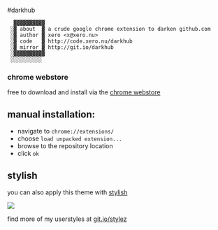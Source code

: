 #darkhub

``` 
  ▓▓▓▓▓▓▓▓▓▓
 ░▓ about  ▓ a crude google chrome extension to darken github.com
 ░▓ author ▓ xero <x@xero.nu>
 ░▓ code   ▓ http://code.xero.nu/darkhub
 ░▓ mirror ▓ http://git.io/darkhub
 ░▓▓▓▓▓▓▓▓▓▓
 ░░░░░░░░░░
```

### chrome webstore

free to download and install via the [chrome webstore](https://chrome.google.com/webstore/detail/darkhub/dkjhglblnbkbllapljjhjjggnoijejdj)

## manual installation:

- navigate to `chrome://extensions/`
- choose `load unpacked extension...`
- browse to the repository location
- click `ok`

## stylish
you can also apply this theme with [stylish](https://userstyles.org/styles/116810/darkhub-github-com)

![](https://raw.github.com/xero/darkhub/master/preview.png)

find more of my userstyles at [git.io/stylez](https://git.io/stylez)

